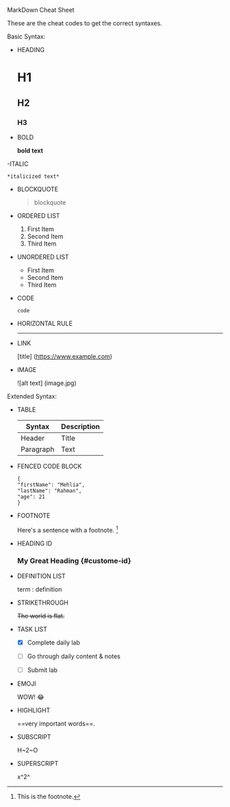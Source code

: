 MarkDown Cheat Sheet

These are the cheat codes to get the correct syntaxes.

Basic Syntax:

- HEADING

	# H1
	## H2
	### H3


- BOLD

	**bold text**

-ITALIC

	*italicized text*


- BLOCKQUOTE

	> blockquote


- ORDERED LIST

	1. First Item
	2. Second Item
	3. Third Item

- UNORDERED LIST

	- First Item
	- Second Item
	- Third Item


- CODE

	`code`


- HORIZONTAL RULE

	---


- LINK

	[title] (https://www.example.com)


- IMAGE

	![alt text] (image.jpg)



Extended Syntax:

- TABLE

	| Syntax | Description |
	| ----------- | ----------- |
	| Header | Title |
	| Paragraph | Text |


- FENCED CODE BLOCK

	```
	{
	"firstName": "Mehlia",
	"lastName": "Rahman",
	"age": 21
	}
	```

- FOOTNOTE

	Here's a sentence with a footnote. [^1]
	[^1]: This is the footnote.


- HEADING ID

	### My Great Heading {#custome-id}


- DEFINITION LIST

	term
	: definition


- STRIKETHROUGH

	~~The world is flat.~~


- TASK LIST

	- [x] Complete daily lab
	- [ ] Go through daily content & notes
	- [ ] Submit lab


- EMOJI

	WOW! :joy:


- HIGHLIGHT 

	==very important words==.

	
- SUBSCRIPT

	H~2~O


- SUPERSCRIPT

	x^2^


